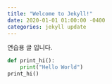 ```yaml
---
title: "Welcome to Jekyll!"
date: 2020-01-01 01:00:00 -0400
categories: jekyll update
---
```


연습용 글 입니다.

```python
def print_hi():
    print("Hello World")
print_hi()
```